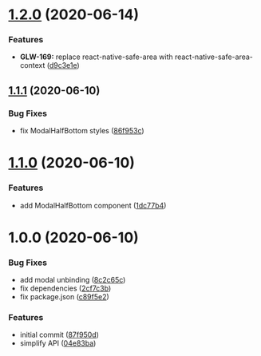 # [1.2.0](https://github.com/roborox/modals-kit/compare/v1.1.1...v1.2.0) (2020-06-14)


### Features

* **GLW-169:** replace react-native-safe-area with react-native-safe-area-context ([d9c3e1e](https://github.com/roborox/modals-kit/commit/d9c3e1e9e75d5a2c62aa0cbbec277a820af4a560))

## [1.1.1](https://github.com/roborox/modals-kit/compare/v1.1.0...v1.1.1) (2020-06-10)


### Bug Fixes

* fix ModalHalfBottom styles ([86f953c](https://github.com/roborox/modals-kit/commit/86f953cdcc3eddfc951207fcfb555a439c2f6778))

# [1.1.0](https://github.com/roborox/modals-kit/compare/v1.0.0...v1.1.0) (2020-06-10)


### Features

* add ModalHalfBottom component ([1dc77b4](https://github.com/roborox/modals-kit/commit/1dc77b464ad2cbcf3bb9d9070f296110db7acbed))

# 1.0.0 (2020-06-10)


### Bug Fixes

* add modal unbinding ([8c2c65c](https://github.com/roborox/modals-kit/commit/8c2c65c122412f4c0025ee339832711d6b463379))
* fix dependencies ([2cf7c3b](https://github.com/roborox/modals-kit/commit/2cf7c3ba4b6f771c26533cc590e312c60c7ed13c))
* fix package.json ([c89f5e2](https://github.com/roborox/modals-kit/commit/c89f5e2a7726e4988dcfe38744034f7f48ce3134))


### Features

* initial commit ([87f950d](https://github.com/roborox/modals-kit/commit/87f950df8f06b35f9dfdff474edb726fbcd1175c))
* simplify API ([04e83ba](https://github.com/roborox/modals-kit/commit/04e83baf2297698b77746b66540189a11a53f8a1))
